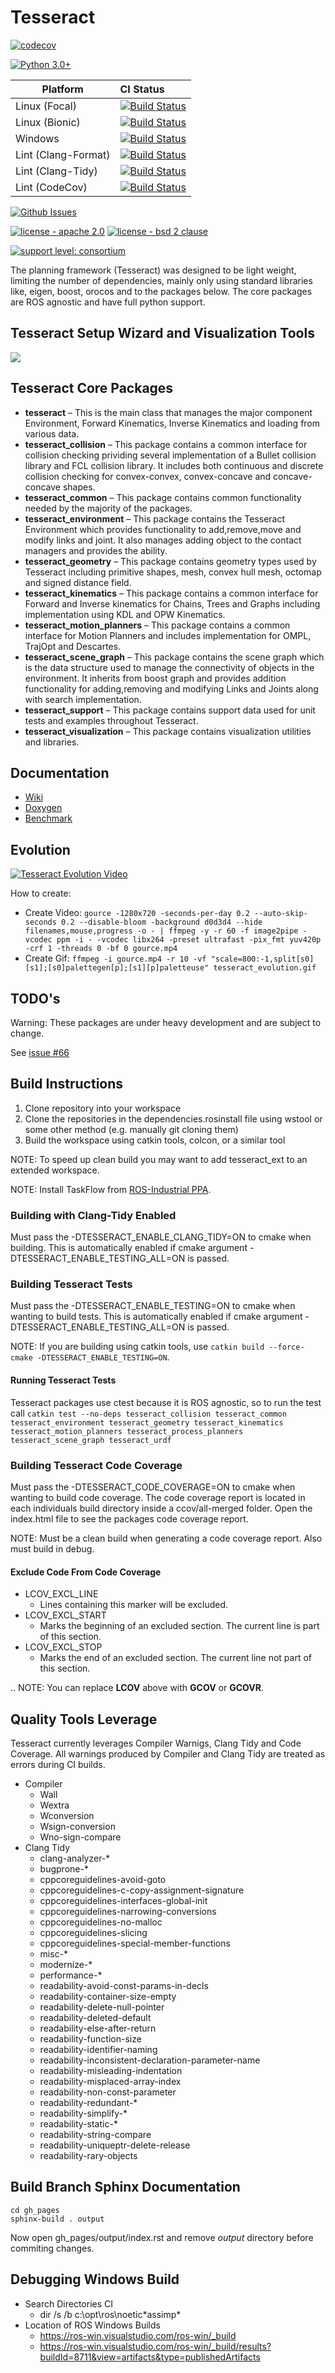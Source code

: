 # Tesseract

[![codecov](https://codecov.io/gh/ros-industrial-consortium/tesseract/branch/master/graph/badge.svg)](https://codecov.io/gh/ros-industrial-consortium/tesseract)

[![Python 3.0+](https://img.shields.io/badge/python-3.0+-blue.svg)](https://github.com/ros-industrial-consortium/tesseract/tree/master/tesseract_python)

Platform             | CI Status
---------------------|:---------
Linux (Focal)        | [![Build Status](https://github.com/ros-industrial-consortium/tesseract/workflows/Focal-Build/badge.svg)](https://github.com/ros-industrial-consortium/tesseract/actions)
Linux (Bionic)       | [![Build Status](https://github.com/ros-industrial-consortium/tesseract/workflows/Bionic-Build/badge.svg)](https://github.com/ros-industrial-consortium/tesseract/actions)
Windows              | [![Build Status](https://github.com/ros-industrial-consortium/tesseract/workflows/Windows-Noetic-Build/badge.svg)](https://github.com/ros-industrial-consortium/tesseract/actions)
Lint  (Clang-Format) | [![Build Status](https://github.com/ros-industrial-consortium/tesseract/workflows/Clang-Format/badge.svg)](https://github.com/ros-industrial-consortium/tesseract/actions)
Lint  (Clang-Tidy)   | [![Build Status](https://github.com/ros-industrial-consortium/tesseract/workflows/Clang-Tidy/badge.svg)](https://github.com/ros-industrial-consortium/tesseract/actions)
Lint  (CodeCov)      | [![Build Status](https://github.com/ros-industrial-consortium/tesseract/workflows/CodeCov/badge.svg)](https://github.com/ros-industrial-consortium/tesseract/actions)

[![Github Issues](https://img.shields.io/github/issues/ros-industrial-consortium/tesseract.svg)](http://github.com/ros-industrial-consortium/tesseract/issues)

[![license - apache 2.0](https://img.shields.io/:license-Apache%202.0-yellowgreen.svg)](https://opensource.org/licenses/Apache-2.0)
[![license - bsd 2 clause](https://img.shields.io/:license-BSD%202--Clause-blue.svg)](https://opensource.org/licenses/BSD-2-Clause)

[![support level: consortium](https://img.shields.io/badge/support%20level-consortium-brightgreen.png)](http://rosindustrial.org/news/2016/10/7/better-supporting-a-growing-ros-industrial-software-platform)

The planning framework (Tesseract) was designed to be light weight, limiting the number of dependencies, mainly only using standard libraries like, eigen, boost, orocos and to the packages below. The core packages are ROS agnostic and have full python support.

## Tesseract Setup Wizard and Visualization Tools

[![](https://github.com/snapcore/snap-store-badges/blob/master/EN/%5BEN%5D-snap-store-black-uneditable%401x.png)](https://snapcraft.io/tesseract-ignition)

## Tesseract Core Packages

* **tesseract** – This is the main class that manages the major component Environment, Forward Kinematics, Inverse Kinematics and loading from various data.
* **tesseract_collision** – This package contains a common interface for collision checking prividing several implementation of a Bullet collision library and FCL collision library. It includes both continuous and discrete collision checking for convex-convex, convex-concave and concave-concave shapes.
* **tesseract_common** – This package contains common functionality needed by the majority of the packages.
* **tesseract_environment** – This package contains the Tesseract Environment which provides functionality to add,remove,move and modify links and joint. It also manages adding object to the contact managers and provides the ability.
* **tesseract_geometry** – This package contains geometry types used by Tesseract including primitive shapes, mesh, convex hull mesh, octomap and signed distance field.
* **tesseract_kinematics** –  This package contains a common interface for Forward and Inverse kinematics for Chains, Trees and Graphs including implementation using KDL and OPW Kinematics.
* **tesseract_motion_planners** – This package contains a common interface for Motion Planners and includes implementation for OMPL, TrajOpt and Descartes.
* **tesseract_scene_graph** – This package contains the scene graph which is the data structure used to manage the connectivity of objects in the environment. It inherits from boost graph and provides addition functionality for adding,removing and modifying Links and Joints along with search implementation.
* **tesseract_support** – This package contains support data used for unit tests and examples throughout Tesseract.
* **tesseract_visualization** – This package contains visualization utilities and libraries.

## Documentation

* [Wiki](https://ros-industrial-tesseract.rtfd.io)
* [Doxygen](https://ros-industrial-consortium.github.io/tesseract/)
* [Benchmark](https://ros-industrial-consortium.github.io/tesseract/dev/bench)

## Evolution

[![Tesseract Evolution Video](gh_pages/_static/tesseract_evolution.png)](https://www.youtube.com/watch?v=rxlzlsSBxAY)

How to create:

* Create Video: `gource -1280x720 -seconds-per-day 0.2 --auto-skip-seconds 0.2 --disable-bloom -background d0d3d4 --hide filenames,mouse,progress -o - | ffmpeg -y -r 60 -f image2pipe -vcodec ppm -i - -vcodec libx264 -preset ultrafast -pix_fmt yuv420p -crf 1 -threads 0 -bf 0 gource.mp4`
* Create Gif: `ffmpeg -i gource.mp4 -r 10 -vf "scale=800:-1,split[s0][s1];[s0]palettegen[p];[s1][p]paletteuse" tesseract_evolution.gif`

## TODO's

Warning: These packages are under heavy development and are subject to change.

See [issue #66](https://github.com/ros-industrial-consortium/tesseract/issues/66)

## Build Instructions

1) Clone repository into your workspace
2) Clone the repositories in the dependencies.rosinstall file using wstool or some other method (e.g. manually git cloning them)
3) Build the workspace using catkin tools, colcon, or a similar tool

NOTE: To speed up clean build you may want to add tesseract_ext to an extended workspace.

NOTE: Install TaskFlow from [ROS-Industrial PPA](https://launchpad.net/~ros-industrial/+archive/ubuntu/ppa).

### Building with Clang-Tidy Enabled

Must pass the -DTESSERACT_ENABLE_CLANG_TIDY=ON to cmake when building. This is automatically enabled if cmake argument -DTESSERACT_ENABLE_TESTING_ALL=ON is passed.

### Building Tesseract Tests

Must pass the -DTESSERACT_ENABLE_TESTING=ON to cmake when wanting to build tests. This is automatically enabled if cmake argument -DTESSERACT_ENABLE_TESTING_ALL=ON is passed.

NOTE: If you are building using catkin tools, use `catkin build --force-cmake -DTESSERACT_ENABLE_TESTING=ON`.

#### Running Tesseract Tests

Tesseract packages use ctest because it is ROS agnostic, so to run the test call `catkin test --no-deps tesseract_collision tesseract_common tesseract_environment tesseract_geometry tesseract_kinematics tesseract_motion_planners tesseract_process_planners tesseract_scene_graph tesseract_urdf`

### Building Tesseract Code Coverage

Must pass the -DTESSERACT_CODE_COVERAGE=ON to cmake when wanting to build code coverage. The code coverage report is located in each individuals build directory inside a ccov/all-merged folder. Open the index.html file to see the packages code coverage report.

NOTE: Must be a clean build when generating a code coverage report. Also must build in debug.

#### Exclude Code From Code Coverage

- LCOV_EXCL_LINE
  - Lines containing this marker will be excluded.
- LCOV_EXCL_START
  - Marks the beginning of an excluded section. The current line is part of this section.
- LCOV_EXCL_STOP
  - Marks the end of an excluded section. The current line not part of this section.

.. NOTE: You can replace **LCOV** above with **GCOV** or **GCOVR**.

## Quality Tools Leverage

Tesseract currently leverages Compiler Warnigs, Clang Tidy and Code Coverage. All warnings produced by Compiler and Clang Tidy are treated as errors during CI builds.

- Compiler
  - Wall
  - Wextra
  - Wconversion
  - Wsign-conversion
  - Wno-sign-compare
- Clang Tidy
  - clang-analyzer-*
  - bugprone-*
  - cppcoreguidelines-avoid-goto
  - cppcoreguidelines-c-copy-assignment-signature
  - cppcoreguidelines-interfaces-global-init
  - cppcoreguidelines-narrowing-conversions
  - cppcoreguidelines-no-malloc
  - cppcoreguidelines-slicing
  - cppcoreguidelines-special-member-functions
  - misc-*
  - modernize-*
  - performance-*
  - readability-avoid-const-params-in-decls
  - readability-container-size-empty
  - readability-delete-null-pointer
  - readability-deleted-default
  - readability-else-after-return
  - readability-function-size
  - readability-identifier-naming
  - readability-inconsistent-declaration-parameter-name
  - readability-misleading-indentation
  - readability-misplaced-array-index
  - readability-non-const-parameter
  - readability-redundant-*
  - readability-simplify-*
  - readability-static-*
  - readability-string-compare
  - readability-uniqueptr-delete-release
  - readability-rary-objects

## Build Branch Sphinx Documentation

```
cd gh_pages
sphinx-build . output
```
Now open gh_pages/output/index.rst and remove *output* directory before commiting changes.

## Debugging Windows Build

- Search Directories CI
  - dir /s /b c:\opt\ros\noetic\*assimp*
- Location of ROS Windows Builds
  - https://ros-win.visualstudio.com/ros-win/_build
  - https://ros-win.visualstudio.com/ros-win/_build/results?buildId=8711&view=artifacts&type=publishedArtifacts
